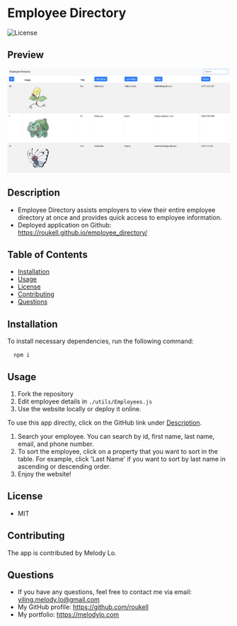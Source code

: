 # Employee Directory
  ![License](https://img.shields.io/github/license/roukell/employee_directory)

  ## Preview
  ![img](./public/img/preview.png)

  ## Description
  * Employee Directory assists employers to view their entire employee directory at once and provides quick access to employee information.
  * Deployed application on Github: https://roukell.github.io/employee_directory/

  ## Table of Contents
  * [Installation](#installation)
  * [Usage](#Usage)
  * [License](#License)
  * [Contributing](#Contributing)
  * [Questions](#Questions)

  ## Installation
  To install necessary dependencies, run the following command:

      npm i

  ## Usage
1. Fork the repository
2. Edit employee details in `./utils/Employees.js`
3. Use the website locally or deploy it online.


  To use this app directly, click on the GitHub link under [Description](#Description). 
 1. Search your employee. You can search by id, first name, last name, email, and phone number.
 2. To sort the employee, click on a property that you want to sort in the table. For example, click 'Last Name' if you want to sort by last name in ascending or descending order.
 3. Enjoy the website!


  ## License
  * MIT

  ## Contributing
  The app is contributed by Melody Lo.

  ## Questions
  * If you have any questions, feel free to contact me via email: yiling.melody.lo@gmail.com
  * My GitHub profile: https://github.com/roukell
  * My portfolio: https://melodylo.com

  